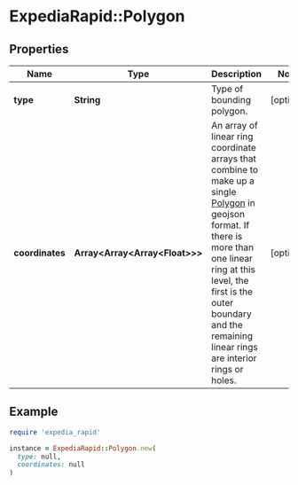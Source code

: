 # ExpediaRapid::Polygon

## Properties

| Name | Type | Description | Notes |
| ---- | ---- | ----------- | ----- |
| **type** | **String** | Type of bounding polygon. | [optional] |
| **coordinates** | **Array&lt;Array&lt;Array&lt;Float&gt;&gt;&gt;** | An array of linear ring coordinate arrays that combine to make up a single [Polygon](https://www.rfc-editor.org/rfc/rfc7946#section-3.1.6) in geojson format. If there is more than one linear ring at this level, the first is the outer boundary and the remaining linear rings are interior rings or holes. | [optional] |

## Example

```ruby
require 'expedia_rapid'

instance = ExpediaRapid::Polygon.new(
  type: null,
  coordinates: null
)
```

